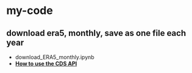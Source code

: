 # my-code
## download era5, monthly, save as one file each year
- download_ERA5_monthly.ipynb
- **[How to use the CDS API ](https://cds.climate.copernicus.eu/api-how-to)**

